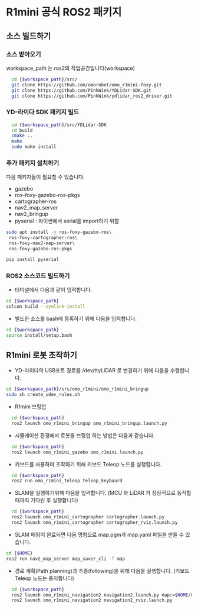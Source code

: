 # R1mini 공식 ROS2 패키지

## 소스 빌드하기

### 소스 받아오기

workspace_path 는 ros2의 작업공간입니다(workspace) 
```bash
  cd {$workspace_path}/src/
  git clone https://github.com/omorobot/omo_r1mini-foxy.git
  git clone https://github.com/PinkWink/YDLidar-SDK.git
  git clone https://github.com/PinkWink/ydlidar_ros2_driver.git
```

### YD-라이다 SDK 패키지 빌드

```bash
  cd {$workspace_path}/src/YDLidar-SDK
  cd build
  cmake ..
  make
  sudo make install
```
### 추가 패키지 설치하기

다음 패키지들이 필요할 수 있습니다.  
- gazebo 
- ros-foxy-gazebo-ros-pkgs
- cartographer-ros  
- nav2_map_server
- nav2_bringup
- pyserial : 파이썬에서 serial을 import하기 위함

```bash
sudo apt install -y ros-foxy-gazebo-ros\
 ros-foxy-cartographer-ros\
 ros-foxy-nav2-map-server\
 ros-foxy-gazebo-ros-pkgs

pip install pyserial
```

### ROS2 소스코드 빌드하기

- 터미널에서 다음과 같이 입력합니다.

```bash
cd {$workspace_path}
colcon build --symlink-install
```

- 빌드한 소스를 bash에 등록하기 위해 다음을 입력합니다.

```bash
cd {$workspace_path}
source install/setup.bash
```

## R1mini 로봇 조작하기

- YD-라이다의 USB포트 경로를 /dev/ttyLiDAR 로 변경하기 위해 다음을 수행합니다.

```bash
cd {$workspace_path}/src/omo_r1mini/omo_r1mini_bringup
sudo sh create_udev_rules.sh
```

- R1mini 브링업

```bash
  cd {$workspace_path}
  ros2 launch omo_r1mini_bringup omo_r1mini_bringup.launch.py
```

- 시뮬레이션 환경에서 로봇을 브링업 하는 방법은 다음과 같습니다.
```bash
  cd {$workspace_path}
  ros2 launch omo_r1mini_gazebo omo_r1mini.launch.py
```

- 키보드를 사용하여 조작하기 위해 키보드 Teleop 노드를 실행합니다.

```bash
  cd {$workspace_path}
  ros2 run omo_r1mini_teleop teleop_keyboard
```

- SLAM을 실행하기위해 다음을 입력합니다. (MCU 와 LiDAR 가 정상적으로 동작할때까지 기다린 후 실행합니다)

```bash
  cd {$workspace_path}
  ros2 launch omo_r1mini_cartographer cartographer.launch.py
  ros2 launch omo_r1mini_cartographer cartographer_rviz.launch.py
```
- SLAM 매핑이 완료되면 다음 명령으로 map.pgm과 map.yaml 파일을 만들 수 있습니다.

```bash
cd {$HOME}
ros2 run nav2_map_server map_saver_cli -f map
```

- 경로 계획(Path planning)과 추종(following)을 위해 다음을 실행합니다. (키보드 Teleop 노드는 중지합니다)
```bash
  cd {$workspace_path}
  ros2 launch omo_r1mini_navigation2 navigation2.launch.py map:=$HOME/map.yaml
  ros2 launch omo_r1mini_navigation2 navigation2_rviz.launch.py
```